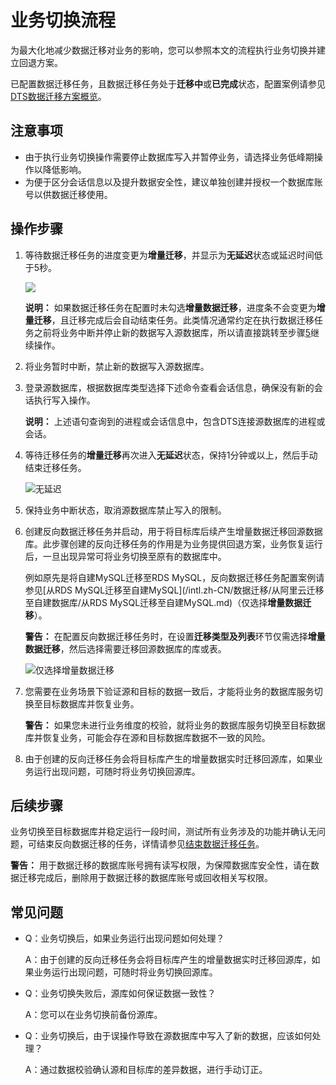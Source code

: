 # 业务切换流程

为最大化地减少数据迁移对业务的影响，您可以参照本文的流程执行业务切换并建立回退方案。

已配置数据迁移任务，且数据迁移任务处于**迁移中**或**已完成**状态，配置案例请参见[DTS数据迁移方案概览](/intl.zh-CN/数据迁移/DTS数据迁移方案概览.md)。

## 注意事项

-   由于执行业务切换操作需要停止数据库写入并暂停业务，请选择业务低峰期操作以降低影响。
-   为便于区分会话信息以及提升数据安全性，建议单独创建并授权一个数据库账号以供数据迁移使用。

## 操作步骤

1.  等待数据迁移任务的进度变更为**增量迁移**，并显示为**无延迟**状态或延迟时间低于5秒。

    ![](https://static-aliyun-doc.oss-accelerate.aliyuncs.com/assets/img/zh-CN/6767559951/p72817.png)

    **说明：** 如果数据迁移任务在配置时未勾选**增量数据迁移**，进度条不会变更为**增量迁移**，且迁移完成后会自动结束任务。此类情况通常约定在执行数据迁移任务之前将业务中断并停止新的数据写入源数据库，所以请直接跳转至步骤[5](#step_ft2_c3e_up7)继续操作。

2.  将业务暂时中断，禁止新的数据写入源数据库。

3.  登录源数据库，根据数据库类型选择下述命令查看会话信息，确保没有新的会话执行写入操作。



    **说明：** 上述语句查询到的进程或会话信息中，包含DTS连接源数据库的进程或会话。

4.  等待迁移任务的**增量迁移**再次进入**无延迟**状态，保持1分钟或以上，然后手动结束迁移任务。

    ![无延迟](https://static-aliyun-doc.oss-accelerate.aliyuncs.com/assets/img/zh-CN/6767559951/p47604.png)

5.  保持业务中断状态，取消源数据库禁止写入的限制。

6.  创建反向数据迁移任务并启动，用于将目标库后续产生增量数据迁移回源数据库。此步骤创建的反向迁移任务的作用是为业务提供回退方案，业务恢复运行后，一旦出现异常可将业务切换至原有的数据库中。

    例如原先是将自建MySQL迁移至RDS MySQL，反向数据迁移任务配置案例请参见[从RDS MySQL迁移至自建MySQL](/intl.zh-CN/数据迁移/从阿里云迁移至自建数据库/从RDS MySQL迁移至自建MySQL.md)（仅选择**增量数据迁移**）。

    **警告：** 在配置反向数据迁移任务时，在设置**迁移类型及列表**环节仅需选择**增量数据迁移**，然后选择需要迁移回源数据库的库或表。

    ![仅选择增量数据迁移](https://static-aliyun-doc.oss-accelerate.aliyuncs.com/assets/img/zh-CN/9587549951/p72718.png)

7.  您需要在业务场景下验证源和目标的数据一致后，才能将业务的数据库服务切换至目标数据库并恢复业务。

    **警告：** 如果您未进行业务维度的校验，就将业务的数据库服务切换至目标数据库并恢复业务，可能会存在源和目标数据库数据不一致的风险。

8.  由于创建的反向迁移任务会将目标库产生的增量数据实时迁移回源库，如果业务运行出现问题，可随时将业务切换回源库。


## 后续步骤

业务切换至目标数据库并稳定运行一段时间，测试所有业务涉及的功能并确认无问题，可结束反向数据迁移的任务，详情请参见[结束数据迁移任务](/intl.zh-CN/数据迁移/迁移任务管理/结束数据迁移任务.md)。

**警告：** 用于数据迁移的数据库账号拥有读写权限，为保障数据库安全性，请在数据迁移完成后，删除用于数据迁移的数据库账号或回收相关写权限。

## 常见问题

-   Q：业务切换后，如果业务运行出现问题如何处理？

    A：由于创建的反向迁移任务会将目标库产生的增量数据实时迁移回源库，如果业务运行出现问题，可随时将业务切换回源库。

-   Q：业务切换失败后，源库如何保证数据一致性？

    A：您可以在业务切换前备份源库。

-   Q：业务切换后，由于误操作导致在源数据库中写入了新的数据，应该如何处理？

    A：通过数据校验确认源和目标库的差异数据，进行手动订正。


